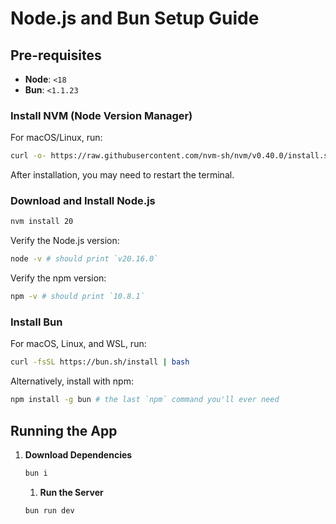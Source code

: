 # Node.js and Bun Setup Guide

## Pre-requisites

- **Node**: `<18`
- **Bun**: `<1.1.23`

### Install NVM (Node Version Manager)

For macOS/Linux, run:

```bash
curl -o- https://raw.githubusercontent.com/nvm-sh/nvm/v0.40.0/install.sh | bash
```

After installation, you may need to restart the terminal.

### Download and Install Node.js

```bash
nvm install 20
```

Verify the Node.js version:

```bash
node -v # should print `v20.16.0`
```

Verify the npm version:

```bash
npm -v # should print `10.8.1`
```

### Install Bun

For macOS, Linux, and WSL, run:

```bash
curl -fsSL https://bun.sh/install | bash
```

Alternatively, install with npm:

```bash
npm install -g bun # the last `npm` command you'll ever need
```

## Running the App

1. **Download Dependencies**
   ```bash
   bun i
   ```
   1. **Run the Server**
   ```bash
   bun run dev
   ```

